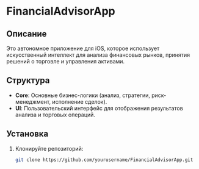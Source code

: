 # FinancialAdvisorApp

## Описание
Это автономное приложение для iOS, которое использует искусственный интеллект для анализа финансовых рынков, принятия решений о торговле и управления активами.

## Структура
- **Core**: Основные бизнес-логики (анализ, стратегии, риск-менеджмент, исполнение сделок).
- **UI**: Пользовательский интерфейс для отображения результатов анализа и торговых операций.

## Установка

1. Клонируйте репозиторий:
   ```bash
   git clone https://github.com/yourusername/FinancialAdvisorApp.git